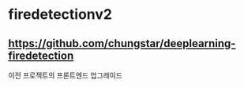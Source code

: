 # firedetectionv2
## https://github.com/chungstar/deeplearning-firedetection  
이전 프로젝트의 프론트엔드 업그레이드
